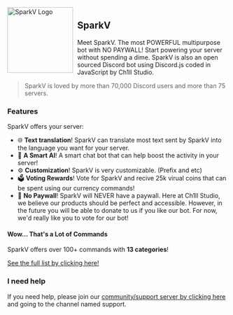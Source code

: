 
<img src="https://sparkv.tk/assets/images/SparkV.png" alt="SparkV Logo" style="float: left; margin: 0 10px 0 0;" align="left" height="150" width="150">

## SparkV

Meet SparkV. The most POWERFUL multipurpose bot with NO PAYWALL! Start powering your server without spending a dime. SparkV is also an open sourced Discord bot using Discord.js coded in JavaScript by Ch1ll Studio.
> SparkV is loved by more than 70,000 Discord users and more than 75 servers.

### Features

SparkV offers your server:

* 🌐 **Text translation**! SparkV can translate most text sent by SparkV into the language you want for your server.
* 🤖 **A Smart AI**! A smart chat bot that can help boost the activity in your server!
* ⚙ **Customization**! SparkV is very customizable. (Prefix and etc)
* 🗳️ **Voting Rewards**! Vote for SparkV and recive 25k virual coins that can be spent using our currency commands!
* 💸 **No Paywall**! SparkV will NEVER have a paywall. Here at Ch1ll Studio, we believe our products should be perfect and accessible. However, in the future you will be able to donate to us if you like our bot. For now, we'd really like you to vote for our bot!

#### Wow... That's a Lot of Commands

SparkV offers over 100+ commands with **13 categories**!

[See the full list by clicking here!](https://docs.sparkv.tk/)

### I need help

If you need help, please join our [community/support server by clicking here](https://discord.gg/PPtzT8Mu3h) and going to the channel named support.
